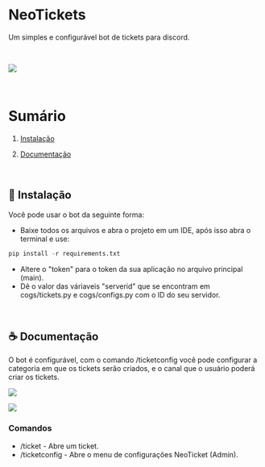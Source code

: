 # NeoTickets
Um simples e configurável bot de tickets para discord.

<br>

![](https://i.imgur.com/GJ1MovT.png)

<br>

# Sumário
1. [Instalação](#-Instalação)

2. [Documentação](#-Documentação)
   
<br>

## 🚀 Instalação

Você pode usar o bot da seguinte forma:

- Baixe todos os arquivos e abra o projeto em um IDE, após isso abra o terminal e use:

```py
pip install -r requirements.txt
```
- Altere o "token" para o token da sua aplicação no arquivo principal (main).
- Dê o valor das váriaveis "serverid" que se encontram em cogs/tickets.py e cogs/configs.py com o ID do seu servidor.
  
<br>

## ☕ Documentação
O bot é configurável, com o comando /ticketconfig você pode configurar a categoria em que os tickets serão criados, e o canal que o usuário poderá criar os tickets.

![](https://i.imgur.com/tvXTWlX.png)

![](https://i.imgur.com/0G39Ji6.png)

### **Comandos**

- /ticket - Abre um ticket.
- /ticketconfig - Abre o menu de configurações NeoTicket (Admin).
